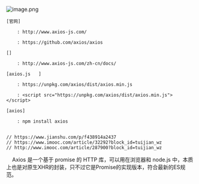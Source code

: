 



![image.png](http://localhost/it/front-end/1573369315062-688633cf-7455-4110-8627-3f80af058244.png#align=left&display=inline&height=224&margin=%5Bobject%20Object%5D&name=image.png&originHeight=215&originWidth=717&size=49949&status=done&style=none&width=746)


```
[官网]

	: http://www.axios-js.com/

	: https://github.com/axios/axios

[]

	: http://www.axios-js.com/zh-cn/docs/

[axios.js	]

	: https://unpkg.com/axios/dist/axios.min.js	

	: <script src="https://unpkg.com/axios/dist/axios.min.js"></script>

[axios]

	: npm install axios


// https://www.jianshu.com/p/f438914a2437
// https://www.imooc.com/article/32292?block_id=tuijian_wz
// http://www.imooc.com/article/287900?block_id=tuijian_wz
```


    Axios 是一个基于 promise 的 HTTP 库，可以用在浏览器和 node.js 中，本质上也是对原生XHR的封装，只不过它是Promise的实现版本，符合最新的ES规范。




